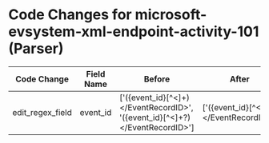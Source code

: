 # Code Changes for microsoft-evsystem-xml-endpoint-activity-101 (Parser)

| Code Change | Field Name | Before | After |
|-------------|------------|--------|-------|
| edit_regex_field | event_id | ['<EventRecordID>({event_id}[^<]+)<\/EventRecordID>', '<EventRecordID>({event_id}[^<]+?)<\/EventRecordID>'] | ['<EventRecordID>({event_id}[^<]+?)<\/EventRecordID>'] |